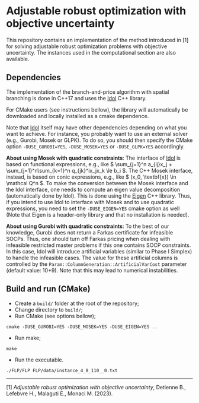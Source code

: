 # Adjustable robust optimization with objective uncertainty

This repository contains an implementation of the method introduced in [1] for solving adjustable 
robust optimization problems with objective uncertainty. The instances used in the computational
section are also available.

## Dependencies

The implementation of the branch-and-price algorithm with spatial branching is done in C++17 and
uses the [Idol](https://github.com/hlefebvr/idol) C++ library.

For CMake users (see instructions bellow), the library will automatically be downloaded and 
locally installed as a cmake dependence. 

Note that [Idol](https://github.com/hlefebvr/idol) itself may have other dependencies depending on what you want to achieve.
For instance, you probably want to use an external solver (e.g., Gurobi, Mosek or GLPK).
To do so, you should then specify the CMake option `-DUSE_GUROBI=YES`, `-DUSE_MOSEK=YES` or `-DUSE_GLPK=YES`
accordingly. 

**About using Mosek with quadratic constraints**: The interface of [Idol](https://github.com/hlefebvr/idol)
is based on functional expressions, e.g., like $ \sum_{j=1}^n a_{ij}x_j + \sum_{j=1}^n\sum_{k=1}^n q_{jk}^ix_jx_k \le b_i $.
The C++ Mosek interface, instead, is based on conic expressions, e.g., like $ (x_0, \textbf{x}) \in \mathcal Q^n $. 
To make the conversion between the Mosek interface and
the Idol interface, one needs to compute an eigen value decomposition (automatically done by Idol). 
This is done using the [Eigen](https://eigen.tuxfamily.org/index.php?title=Main_Page) C++ library.
Thus, if you intend to use Idol to interface with Mosek and to use quadratic expressions, you need to set the `-DUSE_EIGEN=YES` cmake
option as well (Note that Eigen is a header-only library and that no installation is needed).

**About using Gurobi with quadratic constraints**: To the best of our knowledge, Gurobi does not return a Farkas certificate 
for infeasible SOCPs. Thus, one should turn off Farkas pricing when dealing with infeasible restricted master problems if this one
contains SOCP constraints. In this case, Idol will introduce artificial variables (similar to Phase I Simplex) to handle
the infeasible cases. The value for these artificial columns is controlled by the `Param::ColumnGeneration::ArtificialVarCost`
parameter (default value: 10+9). Note that this may lead to numerical instabilities.

## Build and run (CMake)

- Create a `build/` folder at the root of the repository;
- Change directory to `build/`;
- Run CMake (see options bellow);
```
cmake -DUSE_GUROBI=YES -DUSE_MOSEK=YES -DUSE_EIGEN=YES ..
```
- Run make;
```
make
```
- Run the executable.
```
./FLP/FLP FLP/data/instance_4_8_110__0.txt
```

*****

[1] *Adjustable robust optimization with objective uncertainty*, Detienne B., Lefebvre H., Malaguti E.,
Monaci M. (2023).
